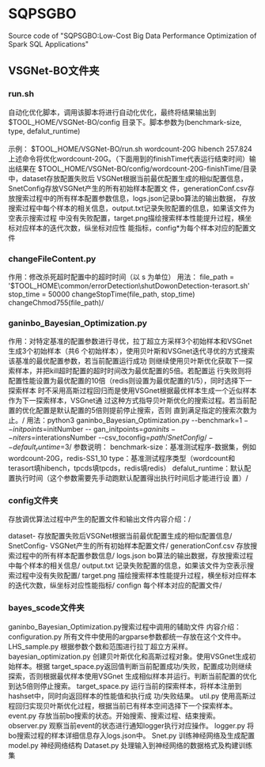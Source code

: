 # SQPSGBO
Source code of "SQPSGBO:Low-Cost Big Data Performance Optimization of Spark SQL Applications"

## 
## VSGNet-BO文件夹

### run.sh
自动化优化脚本，调用该脚本将进行自动化优化，最终将结果输出到$TOOL_HOME/VSGNet-BO/config
目录下。脚本参数为(benchmark-size, type, defalut_runtime)\
\
示例：
$TOOL_HOME/VSGNet-BO/run.sh wordcount-20G hibench 257.824\
上述命令将优化wordcount-20G。（下面用到的finishTime代表运行结束时间）输出结果在
$TOOL_HOME/VSGNet-BO/config/wordcount-20G-finishTime/目录中，dataset存放配置失败后
VSGNet根据当前最优配置生成的相似配置信息，SnetConfig存放VSGNet产生的所有初始样本配置文
件，generationConf.csv存放搜索过程中的所有样本配置参数信息，logs.json记录bo算法的输出数据，
存放搜索过程中每个样本的相关信息，output.txt记录失败配置的信息，如果该文件为空表示搜索过程
中没有失败配置，target.png描绘搜索样本性能提升过程，横坐标对应样本的迭代次数，纵坐标对应性
能指标，config*为每个样本对应的配置文件

### changeFileContent.py
作用：修改杀死超时配置中的超时时间（以 s 为单位）
用法：
file_path = '$TOOL_HOME\common/errorDetection\shutDowonDetection-terasort.sh'
stop_time = 50000
changeStopTime(file_path, stop_time)
changeChmod755(file_path)/

### ganinbo_Bayesian_Optimization.py
作用：对特定基准的配置参数进行寻优，拉丁超立方采样3个初始样本和VSGnet生成3个初始样本（共6
个初始样本），使用贝叶斯和VSGnet迭代寻优的方式搜索该基准的最优配置参数，若当前配置运行成功
则继续使用贝叶斯优化获取下一探索样本，并把kill超时配置的超时时间改为最优配置的5倍。若配置运
行失败则将配置性能设置为最优配置的10倍（redis则设置为最优配置的1/5），同时选择下一探索样本
时不采用高斯过程回归而是使用VSGnet根据最优样本生成一个近似样本作为下一探索样本，VSGnet通
过这种方式指导贝叶斯优化的搜索过程。若当前配置的优化配置是默认配置的5倍则提前停止搜索，否则
直到满足指定的搜索次数为止。/
用法：python3 ganinbo_Bayesian_Optimization.py --benchmark=$1 --initpoints=$initNumber --
gan_initpoints=$ganinits --niters=$interationsNumber --csv_toconfig=$path/SnetConfig/ --
default_runtime=$3/
参数说明：
benchmark-size：基准测试程序-数据集，例如wordcount-20G，redis-SS1_10
type：基准测试程序类型（wordcount和terasort填hibench，tpcds填tpcds，redis填redis）
defalut_runtime：默认配置执行时间（这个参数需要先手动跑默认配置得出执行时间后才能进行设
置）/

### config文件夹

存放调优算法过程中产生的配置文件和输出文件内容介绍：/

dataset- 存放配置失败后VSGNet根据当前最优配置生成的相似配置信息/
SnetConfig- VSGNet产生的所有初始样本配置文件/
generationConf.csv 存放搜索过程中的所有样本配置参数信息/
logs.json bo算法的输出数据，存放搜索过程中每个样本的相关信息/
output.txt 记录失败配置的信息，如果该文件为空表示搜索过程中没有失败配置/
target.png 描绘搜索样本性能提升过程，横坐标对应样本的迭代次数，纵坐标对应性能指标/
confign 每个样本对应的配置文件/


### bayes_scode文件夹
ganinbo_Bayesian_Optimization.py搜索过程中调用的辅助文件
内容介绍：
configuration.py 所有文件中使用的argparse参数都统一存放在这个文件中。
LHS_sample.py 根据参数个数和范围进行拉丁超立方采样。
bayesian_optimization.py 创建贝叶斯优化和高斯过程对象。使用VSGnet生成初始样本。根据
target_space.py返回值判断当前配置成功/失败，配置成功则继续探索，否则根据最优样本使用VSGnet
生成相似样本并运行。判断当前配置的优化到达5倍则停止搜索。
target_space.py 运行当前的探索样本，将样本注册到hashset中，同时向返回样本的性能值和执行成
功/失败结果。
util.py 使用高斯过程回归实现贝叶斯优化过程，根据当前已有样本空间选择下一个探索样本。
event.py 存放当前bo搜索的状态。开始搜索、搜索过程、结束搜索。
observer.py 观察当前event的状态进行通知logger执行对应操作。
logger.py 将bo搜索过程的样本详细信息存入logs.json中。
Snet.py 训练神经网络及生成配置
model.py 神经网络结构
Dataset.py 处理输入到神经网络的数据格式及构建训练集
